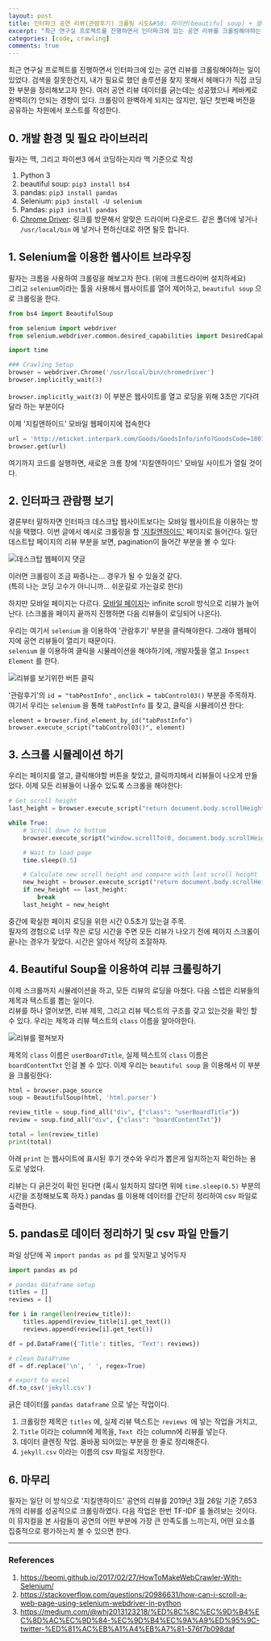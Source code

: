 ```yaml
---
layout: post
title: 인터파크 공연 리뷰(관람후기) 크롤링 시도&#58; 파이썬(beautiful soup) + 셀레니움
excerpt: "최근 연구실 프로젝트를 진행하면서 인터파크에 있는 공연 리뷰를 크롤링해야하는 일이 있었다. 검색을 잘못한건지, 내가 필요로 했던 솔루션을 찾지 못해서 헤매다가 직접 코딩한 부분을 정리해보고자 한다. 여러 공연 리뷰 데이터를 긁는데는 성공했으나 케바케로 완벽히(?) 안되는 경향이 있다. 크롤링이 완벽하게 되지는 않지만, 일단 첫번째 버전을 공유하는 차원에서 포스트를 작성한다"
categories: [code, crawling]
comments: true
---
```


최근 연구실 프로젝트를 진행하면서 인터파크에 있는 공연 리뷰를 크롤링해야하는 일이 있었다. 검색을 잘못한건지, 내가 필요로 했던 솔루션을 찾지 못해서 헤매다가 직접 코딩한 부분을 정리해보고자 한다. 여러 공연 리뷰 데이터를 긁는데는 성공했으나 케바케로 완벽히(?) 안되는 경향이 있다. 크롤링이 완벽하게 되지는 않지만, 일단 첫번째 버전을 공유하는 차원에서 포스트를 작성한다.



## 0. 개발 환경 및 필요 라이브러리

필자는 맥, 그리고 파이썬3 에서 코딩하는지라 맥 기준으로 작성

1. Python 3
  1. beautiful soup: `pip3 install bs4`
  2. pandas: `pip3 install pandas`
2. Selenium: `pip3 install -U selenium`
3. Pandas: `pip3 install pandas`
4. [Chrome Driver](http://chromedriver.chromium.org): 링크를 방문해서 알맞은 드라이버 다운로드. 같은 폴더에 넣거나 `/usr/local/bin` 에 넣거나 편하신대로 하면 될듯 합니다.



## 1. Selenium을 이용한 웹사이트 브라우징

필자는 크롬을 사용하여 크롤링을 해보고자 한다. (위에 크롬드라이버 설치하세요)  
그리고 `selenium`이라는 툴을 사용해서 웹사이트를 열어 제어하고, `beautiful soup` 으로 크롤링을 한다.

```python
from bs4 import BeautifulSoup

from selenium import webdriver
from selenium.webdriver.common.desired_capabilities import DesiredCapabilities

import time

### Crawling Setup
browser = webdriver.Chrome('/usr/local/bin/chromedriver')
browser.implicitly_wait(3)
```

`browser.implicitly_wait(3)` 이 부분은 웹사이트를 열고 로딩을 위해 3초만 기다려달라 하는 부분이다

이제 '지킬앤하이드' 모바일 웹페이지에 접속한다

```python
url = 'http://mticket.interpark.com/Goods/GoodsInfo/info?GoodsCode=18011275&app_tapbar_state=fix#GoodsTabArea'
browser.get(url)
```

여기까지 코드를 실행하면, 새로운 크롬 창에 '지킬앤하이드' 모바일 사이트가 열릴 것이다.



## 2. 인터파크 관람평 보기

결론부터 말하자면 인터파크 데스크탑 웹사이트보다는 모바일 웹사이트을 이용하는 방식을 택했다. 이번 글에서 예시로 크롤링을 할 ['지킬앤하이드'](http://ticket.interpark.com/Ticket/Goods/GoodsInfo.asp?GoodsCode=18011275) 페이지로 들어간다. 일단 데스트탑 페이지의 리뷰 부분을 보면, pagination이 들어간 부분을 볼 수 있다:

![데스크탑 웹페이지 댓글](https://d.pr/i/RPxQw1+)

이러면 크롤링이 조금 짜증나는… 경우가 될 수 있을것 같다.  
(특히 나는 코딩 고수가 아니니까… 쉬운길로 가는걸로 한다)

하지만 모바일 페이지는 다르다. [모바일 페이지](http://mticket.interpark.com/Goods/GoodsInfo/info?GoodsCode=18011275&app_tapbar_state=fix#GoodsTabArea')는 infinite scroll 방식으로 리뷰가 늘어난다. (스크롤을 페이지 끝까지 진행하면 다음 리뷰들이 로딩되어 나온다). 

우리는 여기서 `selenium` 을 이용하여 '관람후기' 부분을 클릭해야한다. 그래야 웹페이지에 공연 리뷰들이 열리기 때문이다.  
`selenium` 을 이용하여 클릭을 시뮬레이션을 해야하기에, 개발자툴을 열고  `Inspect Element` 를 한다.

![리뷰를 보기위한 버튼 클릭](https://d.pr/i/0bjAY6+)

'관람후기'의 `id = "tabPostInfo"` , `onclick = tabControl03()` 부분을 주목하자.  
여기서 우리는 `selenium` 을 통해 `tabPostInfo` 를 찾고, 클릭을 시뮬레이션 한다:

```
element = browser.find_element_by_id("tabPostInfo")
browser.execute_script("tabControl03()", element) 
```



## 3. 스크롤 시뮬레이션 하기

우리는 페이지를 열고, 클릭해야할 버튼을 찾았고, 클릭까지해서 리뷰들이 나오게 만들었다. 이제 모든 리뷰들이 나올수 있도록 스크롤을 해야한다: 

```python
# Get scroll height
last_height = browser.execute_script("return document.body.scrollHeight")

while True:
    # Scroll down to bottom
    browser.execute_script("window.scrollTo(0, document.body.scrollHeight);")

    # Wait to load page
    time.sleep(0.5)

    # Calculate new scroll height and compare with last scroll height
    new_height = browser.execute_script("return document.body.scrollHeight")
    if new_height == last_height:
        break
    last_height = new_height
```

중간에 확실한 페이지 로딩을 위한 시간 0.5초가 있는걸 주목.  
필자의 경험으로 너무 작은 로딩 시간을 주면 모든 리뷰가 나오기 전에 페이지 스크롤이 끝나는 경우가 잦았다. 시간은 알아서 적당히 조절하자.



## 4. Beautiful Soup을 이용하여 리뷰 크롤링하기

이제 스크롤까지 시뮬레이션을 하고, 모든 리뷰의 로딩을 마쳤다. 다음 스텝은 리뷰들의 제목과 텍스트를 뽑는 일이다.  
리뷰를 하나 열어보면, 리뷰 제목, 그리고 리뷰 텍스트의 구조를 갖고 있는것을 확인 할 수 있다. 우리는 제목과 리뷰 텍스트의 `class` 이름을 알아야한다.

![리뷰를 펼쳐보자](https://d.pr/i/N5mkoO+)

제목의 `class` 이름은 `userBoardTitle`, 실제 텍스트의 `class` 이름은 `boardContentTxt` 인걸 볼 수 있다. 이제 우리는 `beautiful soup` 을 이용해서 이 부분을 크롤링한다:

```python
html = browser.page_source
soup = BeautifulSoup(html, 'html.parser')

review_title = soup.find_all("div", {"class": "userBoardTitle"})
review = soup.find_all("div", {"class": "boardContentTxt"})

total = len(review_title)
print(total)
```

아래 `print` 는 웹사이트에 표시된 후기 갯수와 우리가 뽑은게 일치하는지 확인하는 용도로 넣었다.

리뷰는 다 긁은것이 확인 된다면 (혹시 일치하지 않다면 위에 `time.sleep(0.5)` 부분의 시간을 조정해보도록 하자.) pandas 를 이용해 데이터를 간단히 정리하여 csv 파일로 출력한다.



## 5. pandas로 데이터 정리하기 및 csv 파일 만들기

파일 상단에 꼭 `import pandas as pd` 를 잊지말고 넣어두자

```python
import pandas as pd

# pandas dataframe setup
titles = []
reviews = []

for i in range(len(review_title)):
    titles.append(review_title[i].get_text())
    reviews.append(review[i].get_text())

df = pd.DataFrame({'Title': titles, 'Text': reviews})

# clean DataFrame
df = df.replace('\n', ' ', regex=True)

# export to excel
df.to_csv('jekyll.csv')
```

긁은 데이터를 `pandas dataframe` 으로 넣는 작업이다.  

1. 크롤링한 제목은 `titles` 에, 실제 리뷰 텍스트는 `reviews `에 넣는 작업을 거치고, 
2. `Title` 이라는 column에 제목을, `Text `라는 column에 리뷰를 넣는다.
3. 데이터 클렌징 작업. 줄바꿈 되어있는 부분을 한 줄로 정리해준다.
4. `jekyll.csv` 이라는 이름의 csv 파일로 저장한다.



## 6. 마무리

필자는 일단 이 방식으로 '지킬앤하이드' 공연의 리뷰를 2019년 3월 26일 기준 7,653개의 리뷰를 성공적으로 크롤링하였다. 다음 작업은 한번 TF-IDF 를 돌려보는 것이다. 이 뮤지컬을 본 사람들이 공연의 어떤 부분에 가장 큰 만족도를 느끼는지, 어떤 요소를 집중적으로 평가하는지 볼 수 있으면 한다.



---

### References

1. <https://beomi.github.io/2017/02/27/HowToMakeWebCrawler-With-Selenium/>
2. <https://stackoverflow.com/questions/20986631/how-can-i-scroll-a-web-page-using-selenium-webdriver-in-python>
3. <https://medium.com/@whj2013123218/%ED%8C%8C%EC%9D%B4%EC%8D%AC%EC%9D%84-%EC%9D%B4%EC%9A%A9%ED%95%9C-twitter-%ED%81%AC%EB%A1%A4%EB%A7%81-576f7b098daf>






